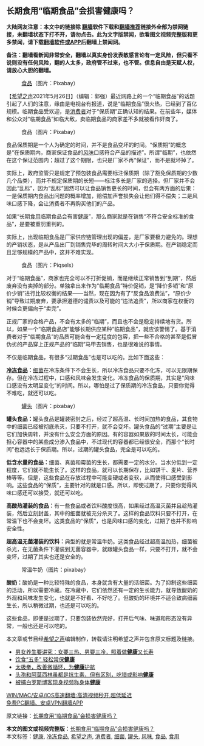  <h2>长期食用“临期食品”会损害健康吗？</h2> <p class="notice"><b>大陆网友注意：本文中的链接除 <a href="https://github.com/bannedbook/fanqiang" >翻墙</a>软件下载和<a href="https://github.com/killgcd/justmysocks/blob/master/README.md">翻墙推荐</a>链接外全部为禁网链接，未翻墙状态下打不开，请勿点击。此为文字版禁闻，欲看图文视频完整版和更多禁闻，请下载<a href="https://github.com/bannedbook/fanqiang">翻墙软件或APP</a>后翻墙上禁闻网。</p><p>备注：翻墙看新闻非常安全，翻墙以真实身份发表敏感言论有一定风险，但只看不说则没有任何风险，翻的人太多，政府管不过来，也不管。信息自由是天赋人权，请放心大胆的翻墙。</b></p>  <div class="entry"> <figure> <p><figcaption><a href="https://www.bannedbook.org/bnews/tag/%e9%a3%9f%e5%93%81/" class="st_tag internal_tag" rel="tag" title="标签 食品 下的日志">食品</a>（图片：Pixabay）</figcaption></figure> <p>【<span class='wp_keywordlink_affiliate'><a href="https://www.soundofhope.org" title="希望之声" target="_blank">希望之声</a></span>2021年5月26日】（编辑：郭强）最近网路上的一个“临期食品”的话题引起了人们的注意，缘由是电视台有报道，说是“临期食品”很火热，已经到了百亿规模。临期食品受欢迎，是<a href="https://www.bannedbook.org/bnews/tag/%E6%B6%88%E8%B4%B9%E8%80%85/" class="st_tag internal_tag" rel="tag" title="标签 消费者 下的日志">消费者</a>对于“保质期”正确认知的结果。在前些年，媒体和公众对“临期食品”如临大敌，卖临期食品的商家差不多就被看作奸商了。</p> <figure><figcaption>食品（图片：Pixabay）</figcaption></figure> <p>食品保质期是一个人为确定的时间，并不是食品变坏的时间。“保质期”的概念是“在保质期内，商家保证食品的<a href="https://www.bannedbook.org/bnews/tag/%E9%A3%8E%E5%91%B3/" class="st_tag internal_tag" rel="tag" title="标签 风味 下的日志">风味</a>口感符合产品的描述”。所谓“临期”，也依然在这个保证范围内；超过了这个期限，也只是厂家不再“保证”，而不是就坏掉了。</p> <p>实际上，政府监管只是规定了预包装食品需要标注保质期（除了豁免保质期的少数几个品类），而并不规定保质期的长短——标注多长是厂家的选择。但厂家并不会因此“乱标”，因为“乱标”固然可以让食品销售更长的时间，但会有两方面的后果：一是保质期内食品出问题的概率增加，赔偿加声誉损失会让他们得不偿失；二是风味口感下降，会让消费者不再购买他们的产品。</p> <p>如果“长期<a href="https://www.bannedbook.org/bnews/tag/%E9%A3%9F%E7%94%A8/" class="st_tag internal_tag" rel="tag" title="标签 食用 下的日志">食用</a>临期食品会有害<a href="https://www.bannedbook.org/bnews/tag/%e5%81%a5%e5%ba%b7/" class="st_tag internal_tag" rel="tag" title="标签 健康 下的日志">健康</a>”，那么商家就是在销售“不符合安全标准的食品”，是要被重罚重判的。</p>  <p>实际上，出现临期食品是厂家供应链管理出现的偏差，是厂家要极力避免的。理想的产销状态，是从产品出厂到销售完毕的周转时间大大小于保质期。在产销稳定而且足够规模的产品中，这并不难实现。</p> <figure><figcaption>食品（图片：Piqsels）</figcaption></figure> <p>对于“临期食品”，商家也完全可以不打折促销，而是继续正常销售到“到期”，然后废弃没有卖掉的部分。单独拿出来作为“临期食品”特价促销，是“降价多销”和“原价少销”进行比较权衡的结果——当然，现在因为有了“反食品浪费法”，“原价少销”导致过期废弃，要承担道德的谴责以及可能的“违法追责”，所以商家在权衡的时候会更偏向于“卖完”。</p> <p>正规厂家的合格产品，不会有太多的“临期”，而且也不会是稳定持续地有货。所以，如果一个“临期食品店”能够长期供应某种“临期食品”，就应该警惕了。基于消费者对于“临期食品”的品质可能会有一定程度的包容，把一些不合格的甚至是假冒伪劣的产品穿上正规产品的“临期”马甲去销售，也是很难说的事情。</p> <p>不仅是临期食品，有很多“过期食品”也是可以吃的。比如下面这些：</p>  <p><strong><a href="https://www.bannedbook.org/bnews/tag/%E5%86%B7%E5%86%BB%E9%A3%9F%E5%93%81/" class="st_tag internal_tag" rel="tag" title="标签 冷冻食品 下的日志">冷冻食品</a>：</strong><a href="https://www.bannedbook.org/bnews/tag/%E7%BB%86%E8%8F%8C/" class="st_tag internal_tag" rel="tag" title="标签 细菌 下的日志">细菌</a>在冷冻条件下不会生长，所以冷冻食品只要不化冻，可以无限期保存。但在冷冻过程中，口感和风味会发生变化。冷冻食品的保质期，其实是“风味口感没有太明显变化”的时间。所以，哪怕是过了保质期的冷冻食品，只要你觉得不难吃，就还可以吃。</p> <figure><figcaption><a href="https://www.bannedbook.org/bnews/tag/%e7%bd%90%e5%a4%b4/" class="st_tag internal_tag" rel="tag" title="标签 罐头 下的日志">罐头</a>（图片：pixabay）</figcaption></figure> <p><strong>罐头食品：</strong>罐头食品是罐装密封之后，经过了超高温、长时间加热的食品，其食物中的细菌已经被彻底杀灭，只要不打开，就不会变坏。罐头食品的“过期”主要是让它们加快周转，并没有什么安全方面的原因。有的容器如果放的时间太长，可能会担心容器中的某些成分渗入食品中，不过现代的容器都已经很安全，而那个“长时间”也远远长于保质期。所以，过期的罐头食品，完全是可以吃的。</p> <p><strong>低含水量的食品：</strong>细菌、真菌和霉菌的生长，都需要一定的水分。当水分低到一定程度，它们就不能生长了。这样的食品，就可以长期保存，比如饼干、麦片、营养棒等等。但是，这些食品在存放过程中可能变硬或者变软，从而使得口感受到影响。这些食品的“保质”，主要针对的就是口感。所以，即使过期了，只要你觉得风味口感还可以接受，就还可以吃。</p> <p><strong>高酸热灌装的食品：</strong>有一些食品或者饮料酸度很高，如果经过高温灭菌并且趁热灌装，然后立刻封盖，其中的细菌就被充分杀灭了。这样的食品饮料只要不打开，在常温下也不会变坏。这类食品的“保质”，也是风味口感的变化，过期了也并不影响安全性。</p>  <p><strong>超高温无菌灌装的饮料：</strong>典型的就是常温牛奶。这类食品经过超高温加热，细菌被杀光，在无菌条件下灌装到无菌容器中，就跟罐头食品一样，只要不打开，就不会变坏，过期了其实也还是安全的。</p> <figure><figcaption>常温牛奶（图片：pixabay）</figcaption></figure> <p><strong>酸奶：</strong>酸奶是一种比较特殊的食品，本身就含有大量的活细菌。为了抑制这些细菌的活动，所以需要冷藏。在冷藏中，它们依然还有一定的生长能力，就导致酸奶的外观和风味发生变化，也就是不好看、不好吃了。但酸奶的环境并不适合致病细菌生长，所以稍微过期，也还是可以吃的。</p> <p>这些食品，即便是过期了，只要包装依然完好，打开后气味、味道和形态没有异常，一般也还是可以吃的。</p> <p>本文章或节目经<a href="https://www.bannedbook.org/bnews/tag/%e5%b8%8c%e6%9c%9b%e4%b9%8b%e5%a3%b0/" class="st_tag internal_tag" rel="tag" title="标签 希望之声 下的日志">希望之声</a>编辑制作，转载请注明希望之声并包含原文标题及链接。 </p>  <ul class='op-related-articles' title='相关阅读'> <li><a href='https://www.bannedbook.org/bnews/health/20210526/1554153.html' target='_blank'>男女养生要讲究：女要三热、男要三冷，照着做<b>健康</b>又长寿</a></li> <li><a href='https://www.bannedbook.org/bnews/comments/20210526/1554109.html' target='_blank'>饮食“五多” 轻松常保<b>健康</b></a></li> <li><a href='https://www.bannedbook.org/bnews/health/20210526/1553863.html' target='_blank'>太极拳，改善微循环，为<b>健康</b>护航</a></li> <li><a href='https://www.bannedbook.org/bnews/health/20210526/1553861.html' target='_blank'>头孢和阿莫西林虽都是抗生素，但有区别，吃错或影响<b>健康</b></a></li> <li><a href='https://www.bannedbook.org/bnews/baitai/20210525/1553683.html' target='_blank'>被捕白罗斯博客现身视频称身体<b>健康</b></a></li> </ul> <p class="texttj"> <a href="https://github.com/bannedbook/fanqiang/wiki/V2ray%E6%9C%BA%E5%9C%BA" target="_blank">WIN/MAC/安卓/iOS高速翻墙:高清视频秒开,超低延迟</a><br/> <a href="https://github.com/bannedbook/fanqiang/wiki/%E7%A6%81%E9%97%BB%E7%BD%91%E5%AE%89%E5%8D%93%E7%BF%BB%E5%A2%99%E6%96%B0%E9%97%BBAPP" target="_blank">免费PC翻墙、安卓VPN翻墙APP</a></p><p>原文链接：<a class="src_link"  href="https://www.soundofhope.org/post/508082" target="_blank">长期食用“临期食品”会损害健康吗？</a></p><a name='sharetosocial'></a>       <div><b>本文的图文或视频完整版</b>：<a href='https://www.bannedbook.org/bnews/comments/20210526/1554415.html'>长期食用“临期食品”会损害健康吗？</a></div>  </div><!--END ENTRY--> <div class="postfooter"> <div>本文标签：<a href="https://www.bannedbook.org/bnews/tag/%e5%81%a5%e5%ba%b7/" rel="tag">健康</a>, <a href="https://www.bannedbook.org/bnews/tag/%E5%86%B7%E5%86%BB%E9%A3%9F%E5%93%81/" rel="tag">冷冻食品</a>, <a href="https://www.bannedbook.org/bnews/tag/%e5%b8%8c%e6%9c%9b%e4%b9%8b%e5%a3%b0/" rel="tag">希望之声</a>, <a href="https://www.bannedbook.org/bnews/tag/%E6%B6%88%E8%B4%B9%E8%80%85/" rel="tag">消费者</a>, <a href="https://www.bannedbook.org/bnews/tag/%E7%BB%86%E8%8F%8C/" rel="tag">细菌</a>, <a href="https://www.bannedbook.org/bnews/tag/%e7%bd%90%e5%a4%b4/" rel="tag">罐头</a>, <a href="https://www.bannedbook.org/bnews/tag/%E9%A3%8E%E5%91%B3/" rel="tag">风味</a>, <a href="https://www.bannedbook.org/bnews/tag/%e9%a3%9f%e5%93%81/" rel="tag">食品</a>, <a href="https://www.bannedbook.org/bnews/tag/%E9%A3%9F%E7%94%A8/" rel="tag">食用</a></div>  </div><!--END POSTFOOTER--> 